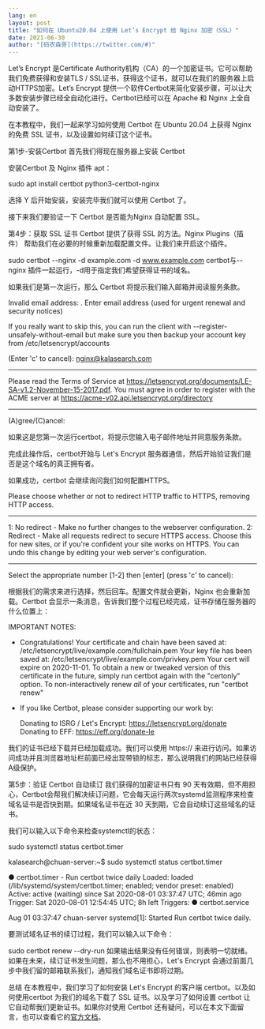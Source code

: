 ```yaml
---
lang: en
layout: post
title: "如何在 Ubuntu20.04 上使用 Let’s Encrypt 给 Nginx 加密（SSL）"
date: 2021-06-30
author: "[码农森哥](https://twitter.com/#)"
---
```


Let’s Encrypt 是Certificate Authority机构（CA）的一个加密证书。它可以帮助我们免费获得和安装TLS / SSL证书，获得这个证书，就可以在我们的服务器上启动HTTPS加密。Let’s Encrypt 提供一个软件Certbot来简化安装步骤，可以让大多数安装步骤已经全自动化进行。Certbot已经可以在 Apache 和 Nginx 上全自动安装了。

在本教程中，我们一起来学习如何使用 Certbot 在 Ubuntu 20.04 上获得 Nginx 的免费 SSL 证书，以及设置如何续订这个证书。


第1步-安装Certbot
首先我们得现在服务器上安装 Certbot

安装Certbot 及 Nginx 插件 apt：

sudo apt install certbot python3-certbot-nginx

选择 Y 后开始安装，安装完毕我们就可以使用 Certbot 了。

接下来我们要验证一下 Certbot 是否能为Nginx 自动配置 SSL。


第4步：获取 SSL 证书
Certbot 提供了获得 SSL 的方法。Nginx Plugins（插件） 帮助我们在必要的时候重新加载配置文件。让我们来开启这个插件。

sudo certbot --nginx -d example.com -d www.example.com
certbot与--nginx 插件一起运行，-d用于指定我们希望获得证书的域名。

如果我们是第一次运行，那么 Certbot 将提示我们输入邮箱并阅读服务条款。





Invalid email address: .
Enter email address (used for urgent renewal and security notices)

If you really want to skip this, you can run the client with
--register-unsafely-without-email but make sure you then backup your account key
from /etc/letsencrypt/accounts

 (Enter 'c' to cancel): nginx@kalasearch.com

- - - - - - - - - - - - - - - - - - - - - - - - - - - - - - - - - - - - - - - -
Please read the Terms of Service at
https://letsencrypt.org/documents/LE-SA-v1.2-November-15-2017.pdf. You must
agree in order to register with the ACME server at
https://acme-v02.api.letsencrypt.org/directory
- - - - - - - - - - - - - - - - - - - - - - - - - - - - - - - - - - - - - - - -
(A)gree/(C)ancel:




如果这是您第一次运行certbot，将提示您输入电子邮件地址并同意服务条款。

完成此操作后，certbot开始与 Let's Encrypt 服务器通信，然后开始验证我们是否是这个域名的真正拥有者。

如果成功，certbot 会继续询问我们如何配置HTTPS。

Please choose whether or not to redirect HTTP traffic to HTTPS, removing HTTP access.
- - - - - - - - - - - - - - - - - - - - - - - - - - - - - - - - - - - - - - - -
1: No redirect - Make no further changes to the webserver configuration.
2: Redirect - Make all requests redirect to secure HTTPS access. Choose this for
new sites, or if you're confident your site works on HTTPS. You can undo this
change by editing your web server's configuration.
- - - - - - - - - - - - - - - - - - - - - - - - - - - - - - - - - - - - - - - -
Select the appropriate number [1-2] then [enter] (press 'c' to cancel):






根据我们的需求来进行选择，然后回车。配置文件就会更新，Nginx 也会重新加载。Certbot 会显示一条消息，告诉我们整个过程已经完成，证书存储在服务器的什么位置上：

IMPORTANT NOTES:
 - Congratulations! Your certificate and chain have been saved at:
   /etc/letsencrypt/live/example.com/fullchain.pem
   Your key file has been saved at:
   /etc/letsencrypt/live/example.com/privkey.pem
   Your cert will expire on 2020-11-01. To obtain a new or tweaked
   version of this certificate in the future, simply run certbot again
   with the "certonly" option. To non-interactively renew *all* of
   your certificates, run "certbot renew"
 - If you like Certbot, please consider supporting our work by:

   Donating to ISRG / Let's Encrypt:   https://letsencrypt.org/donate
   Donating to EFF:                    https://eff.org/donate-le




我们的证书已经下载并已经加载成功。我们可以使用 https:// 来进行访问。如果访问成功并且浏览器地址栏前面已经出现带锁的标志，那么说明我们的网站已经获得A级保护。





第5步：验证 Certbot 自动续订
我们获得的加密证书只有 90 天有效期，但不用担心，Certbot会帮我们解决续订问题，它会每天运行两次systemd监测程序来检查域名证书是否快到期。如果域名证书在近 30 天到期，它会自动续订这些域名的证书。

我们可以输入以下命令来检查systemctl的状态：

sudo systemctl status certbot.timer




kalasearch@chuan-server:~$ sudo systemctl status certbot.timer

● certbot.timer - Run certbot twice daily
     Loaded: loaded (/lib/systemd/system/certbot.timer; enabled; vendor preset: enabled)
     Active: active (waiting) since Sat 2020-08-01 03:37:47 UTC; 46min ago
    Trigger: Sat 2020-08-01 12:54:45 UTC; 8h left
   Triggers: ● certbot.service

Aug 01 03:37:47 chuan-server systemd[1]: Started Run certbot twice daily.



要测试域名证书的续订过程，我们可以输入以下命令：

sudo certbot renew --dry-run
如果输出结果没有任何错误，则表明一切就绪。如果在未来，续订证书发生问题，那么也不用担心，Let's Encrypt 会通过前面几步中我们留的邮箱联系我们，通知我们域名证书即将过期。


总结
在本教程中，我们学习了如何安装 Let's Encrypt 的客户端 certbot。以及如何使用certbot 为我们的域名下载了 SSL 证书。以及学习了如何设置 certbot 让它自动帮我们更新证书。如果你对使用 Certbot 还有疑问，可以在本文下面留言，也可以查看它的[官方文档](https://certbot.eff.org/docs/)。


